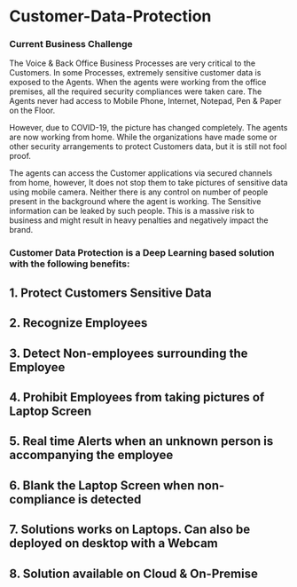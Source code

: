 # Customer-Data-Protection

### Current Business Challenge

The Voice & Back Office Business Processes are very critical to the Customers. In some Processes, extremely sensitive customer data is exposed to the Agents. When the agents
were working from the office premises, all the required security compliances were taken care. The Agents never had access to Mobile Phone, Internet, Notepad, Pen & Paper on the Floor.

However, due to COVID-19, the picture has changed completely. The agents are now working from home. While the organizations have made some or other security arrangements to protect Customers data, but it is still not fool proof.

The agents can access the Customer applications via secured channels from home, however, It does not stop them to take pictures of sensitive data using mobile camera. Neither there is any control on number of people present in the background where the agent is working. The Sensitive information can be leaked by such people. This is a massive risk to business and might result in heavy penalties and negatively impact the brand.

### Customer Data Protection is a Deep Learning based solution with the following benefits:
## 1. Protect Customers Sensitive Data
## 2. Recognize Employees
## 3. Detect Non-employees surrounding the Employee
## 4. Prohibit Employees from taking pictures of Laptop Screen
## 5. Real time Alerts when an unknown person is accompanying the employee
## 6. Blank the Laptop Screen when non-compliance is detected
## 7. Solutions works on Laptops. Can also be deployed on desktop with a Webcam
## 8. Solution available on Cloud & On-Premise
